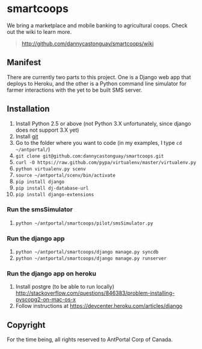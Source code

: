 # smartcoops

We bring a marketplace and mobile banking to agricultural coops. Check out the wiki to learn more.

> http://github.com/dannycastonguay/smartcoops/wiki

## Manifest

There are currently two parts to this project. One is a Django web app that deploys to Heroku, and the other is a Python command line simulator for farmer interactions with the yet to be built SMS server.

## Installation

1. Install Python 2.5 or above (not Python 3.X unfortunately, since django does not support 3.X yet)
1. Install [git](http://git-scm.com/downloads)
1. Go to the folder where you want to code (in my examples, I type `cd ~/antportal/`)
1. `git clone git@github.com:dannycastonguay/smartcoops.git`
2. `curl -O https://raw.github.com/pypa/virtualenv/master/virtualenv.py`
1. `python virtualenv.py scenv`  
1. `source ~/antportal/scenv/bin/activate`
1. `pip install django`
1. `pip install dj-database-url`
1. `pip install django-extensions`

### Run the smsSimulator

1. `python ~/antportal/smartcoops/pilot/smsSimulator.py`

### Run the django app

1. `python ~/antportal/smartcoops/django manage.py syncdb`
1. `python ~/antportal/smartcoops/django manage.py runserver`

### Run the django app on heroku

1. Install postgre (to be able to run locally) http://stackoverflow.com/questions/846383/problem-installing-pyscopg2-on-mac-os-x
1. Follow instructions at https://devcenter.heroku.com/articles/django

## Copyright

For the time being, all rights reserved to AntPortal Corp of Canada.

